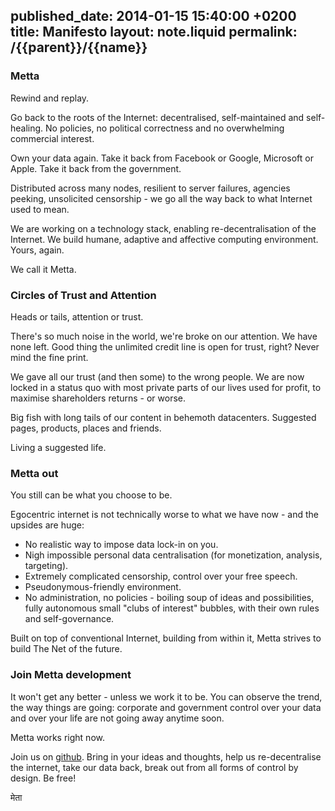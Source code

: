 published_date: 2014-01-15 15:40:00 +0200
title: Manifesto
layout: note.liquid
permalink: /{{parent}}/{{name}}
---
### Metta

Rewind and replay.

Go back to the roots of the Internet: decentralised, self-maintained and self-healing. No policies, no political correctness and no overwhelming commercial interest.

Own your data again. Take it back from Facebook or Google, Microsoft or Apple. Take it back from the government.

Distributed across many nodes, resilient to server failures, agencies peeking, unsolicited censorship - we go all the way back to what Internet used to mean.

We are working on a technology stack, enabling re-decentralisation of the Internet. We build humane, adaptive and affective computing environment. Yours, again.

We call it Metta.

### Circles of Trust and Attention

Heads or tails, attention or trust.

There's so much noise in the world, we're broke on our attention. We have none left. Good thing the unlimited credit line is open for trust, right? Never mind the fine print.

We gave all our trust (and then some) to the wrong people. We are now locked in a status quo with most private parts of our lives used for profit, to maximise shareholders returns - or worse.

Big fish with long tails of our content in behemoth datacenters. Suggested pages, products, places and friends.

Living a suggested life.

### Metta out

You still can be what you choose to be.

Egocentric internet is not technically worse to what we have now - and the upsides are huge:

 * No realistic way to impose data lock-in on you.
 * Nigh impossible personal data centralisation (for monetization, analysis, targeting).
 * Extremely complicated censorship, control over your free speech.
 * Pseudonymous-friendly environment.
 * No administration, no policies - boiling soup of ideas and possibilities, fully autonomous small "clubs of interest" bubbles, with their own rules and self-governance.

Built on top of conventional Internet, building from within it, Metta strives to build The Net of the future.

### Join Metta development

It won't get any better - unless we work it to be. You can observe the trend, the way things are going: corporate and government control over your data and over your life are not going away anytime soon.

Metta works right now.

Join us on [github](https://github.com/berkus/metta). Bring in your ideas and thoughts, help us re-decentralise the internet, take our data back, break out from all forms of control by design. Be free!

मेता
